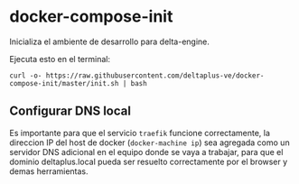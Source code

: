 # docker-compose-init

Inicializa el ambiente de desarrollo para delta-engine.

Ejecuta esto en el terminal:

    curl -o- https://raw.githubusercontent.com/deltaplus-ve/docker-compose-init/master/init.sh | bash

## Configurar DNS local

Es importante para que el servicio `traefik` funcione correctamente, la direccion IP del host de docker (`docker-machine ip`) sea agregada como un servidor DNS adicional en el equipo donde se vaya a trabajar, para que el dominio deltaplus.local pueda ser resuelto correctamente por el browser y demas herramientas.
